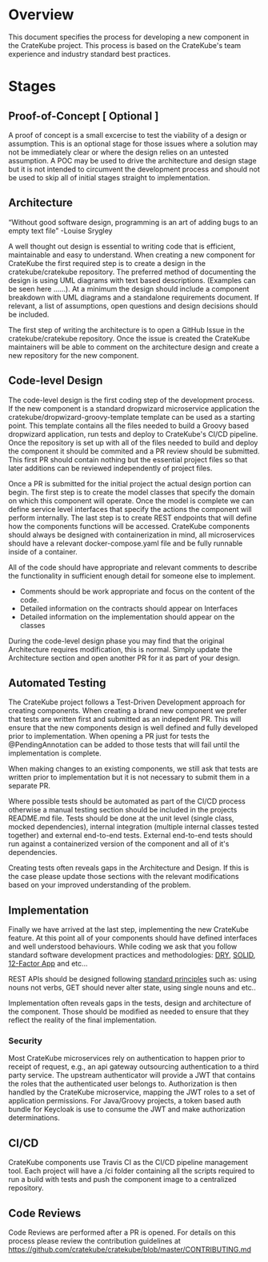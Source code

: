 # Overview
This document specifies the process for developing a new component in the CrateKube project. This process is based on the CrateKube's team experience and industry standard best practices. 

# Stages
##  Proof-of-Concept [ Optional ]
A proof of concept is a small excercise to test the viability of a design or assumption. This is an optional stage for those issues where a solution may not be immediately clear or where the design relies on an untested assumption. A POC may be used to drive the architecture and design stage but it is not intended to circumvent the development process and should not be used to skip all of initial stages straight to implementation. 

##  Architecture

“Without good software design, programming is an art of adding bugs to an empty text file” -Louise Srygley

A well thought out design is essential to writing code that is efficient, maintainable and easy to understand. When creating a new component for CrateKube the first required step is to create a design in the cratekube/cratekube repository. The preferred method of documenting the design is using UML diagrams with text based descriptions. (Examples can be seen here ......). At a minimum the design should include a component breakdown with UML diagrams and a standalone requirements document. If relevant, a list of assumptions, open questions and design decisions should be included. 

The first step of writing the architecture is to open a GitHub Issue in the cratekube/cratekube repository. Once the issue is created the CrateKube maintainers will be able to comment on the architecture design and create a new repository for the new component.

##  Code-level Design
The code-level design is the first coding step of the development process. If the new component is a standard dropwizard microservice application the cratekube/dropwizard-groovy-template template can be used as a starting point. This template contains all the files needed to build a Groovy based dropwizard application, run tests and deploy to CrateKube's CI/CD pipeline. Once the repository is set up with all of the files needed to build and deploy the component it should be commited and a PR review should be submitted. This first PR should contain nothing but the essential project files so that later additions can be reviewed independently of project files. 

Once a PR is submitted for the initial project the actual design portion can begin. The first step is to create the model classes that specify the domain on which this component will operate. Once the model is complete we can define service level interfaces that specify the actions the component will perform internally. The last step is to create REST endpoints that will define how the components functions will be accessed. CrateKube components should always be designed with containerization in mind, all microservices should have a relevant docker-compose.yaml file and be fully runnable inside of a container. 

All of the code should have appropriate and relevant comments to describe the functionality in sufficient enough detail for someone else to implement.
- Comments should be work appropriate and focus on the content of the code.
- Detailed information on the contracts should appear on Interfaces
- Detailed information on the implementation should appear on the classes 

During the code-level design phase you may find that the original Architecture requires modification, this is normal. Simply update the Architecture section and open another PR for it as part of your design.  

##  Automated Testing
The CrateKube project follows a Test-Driven Development approach for creating components. When creating a brand new component we prefer that tests are written first and submitted as an indepedent PR. This will ensure that the new components design is well defined and fully developed prior to implementation. When opening a PR just for tests the @PendingAnnotation can be added to those tests that will fail until the implementation is complete. 

When making changes to an existing components, we still ask that tests are written prior to implementation but it is not necessary to submit them in a separate PR. 

Where possible tests should be automated as part of the CI/CD process otherwise a manual testing section should be included in the projects README.md file. Tests should be done at the unit level (single class, mocked dependencies), internal integration (multiple internal classes tested together) and external end-to-end tests. External end-to-end tests should run against a containerized version of the component and all of it's dependencies. 

Creating tests often reveals gaps in the Architecture and Design. If this is the case please update those sections with the relevant modifications based on your improved understanding of the problem. 

##  Implementation 
Finally we have arrived at the last step, implementing the new CrateKube feature. At this point all of your components should have defined interfaces and well understood behaviours. While coding we ask that you follow standard software development practices and methodologies: [DRY](https://en.wikipedia.org/wiki/Don%27t_repeat_yourself), [SOLID](https://en.wikipedia.org/wiki/SOLID), [12-Factor App](https://12factor.net) and etc...

REST APIs should be designed following [standard principles](https://medium.com/@dilankam/restful-api-design-best-practices-principles-ded471f573f3) such as: using nouns not verbs, GET should never alter state, using single nouns and etc..

Implementation often reveals gaps in the tests, design and architecture of the component. Those should be modified as needed to ensure that they reflect the reality of the final implementation. 

### Security
Most CrateKube microservices rely on authentication to happen prior to receipt of request, e.g., an api gateway outsourcing authentication to a third party service. The upstream authenticator will provide a JWT that contains the roles that the authenticated user belongs to. Authorization is then handled by the CrateKube microservice, mapping the JWT roles to a set of application permissions. For Java/Groovy projects, a token based auth bundle for Keycloak is use to consume the JWT and make authorization determinations. 

## CI/CD
CrateKube components use Travis CI as the CI/CD pipeline management tool. Each project will have a /ci folder containing all the scripts required to run a build with tests and push the component image to a centralized repository. 

## Code Reviews
Code Reviews are performed after a PR is opened. For details on this process please review the contribution guidelines at https://github.com/cratekube/cratekube/blob/master/CONTRIBUTING.md

